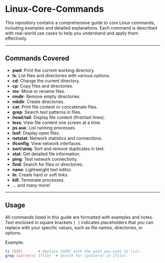 # Linux-Core-Commands

This repository contains a comprehensive guide to core Linux commands, including examples and detailed explanations. Each command is described with real-world use cases to help you understand and apply them effectively.

---

## Commands Covered

- **pwd**: Print the current working directory.
- **ls**: List files and directories with various options.
- **cd**: Change the current directory.
- **cp**: Copy files and directories.
- **mv**: Move or rename files.
- **rmdir**: Remove empty directories.
- **mkdir**: Create directories.
- **cat**: Print file content or concatenate files.
- **grep**: Search text patterns in files.
- **head**/**tail**: Display file content (first/last lines).
- **less**: View file content one screen at a time.
- **ps aux**: List running processes.
- **lsof**: Display open files.
- **netstat**: Network statistics and connections.
- **ifconfig**: View network interfaces.
- **sort**/**uniq**: Sort and remove duplicates in text.
- **stat**: Get detailed file information.
- **ping**: Test network connectivity.
- **find**: Search for files or directories.
- **nano**: Lightweight text editor.
- **ln**: Create hard or soft links.
- **kill**: Terminate processes.
- ... and many more!

---

## Usage

All commands listed in this guide are formatted with examples and notes. Text enclosed in square brackets `[ ]` indicates placeholders that you can replace with your specific values, such as file names, directories, or options.

Example:
```bash
ls [DIR]       # Replace [DIR] with the path you want to list.
grep [pattern] [file]  # Search for [pattern] in [file].
